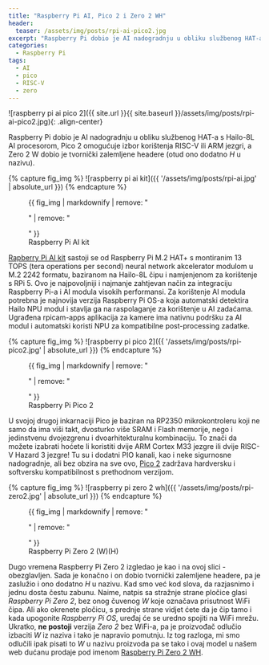 ```yaml
---
title: "Raspberry Pi AI, Pico 2 i Zero 2 WH"
header:
  teaser: /assets/img/posts/rpi-ai-pico2.jpg
excerpt: "Raspberry Pi dobio je AI nadogradnju u obliku službenog HAT-a s Hailo-8L AI procesorom, Pico 2 omogućuje izbor korištenja RISC-V ili ARM jezgri, a Zero 2 W dobio je tvornički zalemljene headere (otud ono dodatno *H* u nazivu)."
categories:
  - Raspberry Pi
tags:
  - AI
  - pico
  - RISC-V
  - zero
---
```


![raspberry pi ai pico 2]({{ site.url }}{{ site.baseurl }}/assets/img/posts/rpi-ai-pico2.jpg){: .align-center}

Raspberry Pi dobio je AI nadogradnju u obliku službenog HAT-a s Hailo-8L AI procesorom, Pico 2 omogućuje izbor korištenja RISC-V ili ARM jezgri, a Zero 2 W dobio je tvornički zalemljene headere (otud ono dodatno *H* u nazivu).

{% capture fig_img %}
![raspberry pi ai kit]({{ '/assets/img/posts/rpi-ai.jpg' | absolute_url }})
{% endcapture %}
<figure class="align-left" style="margin-top: 0.4em; margin-bottom: 0; width: 300px;">
  {{ fig_img | markdownify | remove: "<p>" | remove: "</p>" }}
  <figcaption>Raspberry Pi AI kit</figcaption>
</figure>

[Rapberry Pi AI kit](https://www.diykits.eu/products/p_12651) sastoji se od Raspberry Pi M.2 HAT+ s montiranim 13 TOPS (tera operations per second) neural network akcelerator modulom u M.2 2242 formatu, baziranom na Hailo-8L čipu i namjenjenom za korištenje s RPi 5. Ovo je najpovoljniji i najmanje zahtjevan način za integraciju Raspberry Pi-a i AI modula visokih performansi. Za korištenje AI modula potrebna je najnovija verzija Raspberry Pi OS-a koja automatski detektira Hailo NPU modul i stavlja ga na raspolaganje za korištenje u AI zadaćama. Ugrađena rpicam-apps aplikacija za kamere ima nativnu podršku za AI modul i automatski koristi NPU za kompatibilne post-processing zadatke.

{% capture fig_img %}
![raspberry pi pico 2]({{ '/assets/img/posts/rpi-pico2.jpg' | absolute_url }})
{% endcapture %}
<figure class="align-right" style="margin-top: 0.4em; margin-bottom: 0; width: 300px;">
  {{ fig_img | markdownify | remove: "<p>" | remove: "</p>" }}
  <figcaption>Raspberry Pi Pico 2</figcaption>
</figure>

U svojoj drugoj inkarnaciji Pico je baziran na RP2350 mikrokontroleru koji ne samo da ima viši takt, dvosturko više SRAM i Flash memorije, nego i jedinstvenu dvojezgrenu i dvoarhitekturalnu kombinaciju. To znači da možete izabrati hoćete li koristiti dvije ARM Cortex M33 jezgre ili dvije RISC-V Hazard 3 jezgre! Tu su i dodatni PIO kanali, kao i neke sigurnosne nadogradnje, ali bez obzira na sve ovo, [Pico 2](https://www.diykits.eu/products/p_12650) zadržava hardversku i softversku kompatibilnost s prethodnom verzijom.

{% capture fig_img %}
![raspberry pi zero 2 wh]({{ '/assets/img/posts/rpi-zero2.jpg' | absolute_url }})
{% endcapture %}
<figure class="align-left" style="margin-top: 0.4em; margin-bottom: 0; width: 300px;">
  {{ fig_img | markdownify | remove: "<p>" | remove: "</p>" }}
  <figcaption>Raspberry Pi Zero 2 (W)(H)</figcaption>
</figure>

Dugo vremena Raspberry Pi Zero 2 izgledao je kao i na ovoj slici - obezglavljen. Sada je konačno i on dobio tvornički zalemljene headere, pa je zaslužio i ono dodatno *H* u nazivu. Kad smo već kod slova, da razjasnimo i jednu dosta čestu zabunu. Naime, natpis sa stražnje strane pločice glasi *Raspberry Pi Zero 2*, bez onog čuvenog *W* koje označava prisutnost WiFi čipa. Ali ako okrenete pločicu, s prednje strane vidjet ćete da je čip tamo i kada upogonite *Raspberry Pi OS*, uređaj će se uredno spojiti na WiFi mrežu. Ukratko, **ne postoji** verzija *Zero 2* bez WiFi-a, pa je proizvođač odlučio izbaciti *W* iz naziva i tako je napravio pomutnju. Iz tog razloga, mi smo odlučili ipak pisati to *W* u nazivu proizvoda pa se tako i ovaj model u našem web dućanu prodaje pod imenom [Raspberry Pi Zero 2 WH](https://www.diykits.eu/products/p_12680).